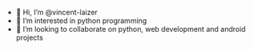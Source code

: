 - 👋 Hi, I’m @vincent-laizer
- 👀 I’m interested in python programming
- 💞️ I’m looking to collaborate on python, web development and android projects

<!---
vincent-laizer/vincent-laizer is a ✨ special ✨ repository because its `README.md` (this file) appears on your GitHub profile.
You can click the Preview link to take a look at your changes.
--->
